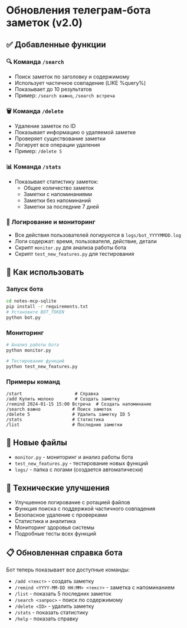 # Обновления телеграм-бота заметок (v2.0)

## ✅ Добавленные функции

### 🔍 Команда `/search`
- Поиск заметок по заголовку и содержимому
- Использует частичное совпадение (LIKE %query%)
- Показывает до 10 результатов
- Пример: `/search важно`, `/search встреча`

### 🗑️ Команда `/delete`
- Удаление заметок по ID
- Показывает информацию о удаляемой заметке
- Проверяет существование заметки
- Логирует все операции удаления
- Пример: `/delete 5`

### 📊 Команда `/stats`
- Показывает статистику заметок:
  - Общее количество заметок
  - Заметки с напоминаниями
  - Заметки без напоминаний
  - Заметки за последние 7 дней

### 📝 Логирование и мониторинг
- Все действия пользователей логируются в `logs/bot_YYYYMMDD.log`
- Логи содержат: время, пользователя, действие, детали
- Скрипт `monitor.py` для анализа работы бота
- Скрипт `test_new_features.py` для тестирования

## 🚀 Как использовать

### Запуск бота
```bash
cd notes-mcp-sqlite
pip install -r requirements.txt
# Установите BOT_TOKEN
python bot.py
```

### Мониторинг
```bash
# Анализ работы бота
python monitor.py

# Тестирование функций
python test_new_features.py
```

### Примеры команд
```
/start                    # Справка
/add Купить молоко        # Создать заметку
/remind 2024-01-15 15:00 Встреча  # Создать напоминание
/search важно            # Поиск заметок
/delete 5                # Удалить заметку ID 5
/stats                   # Статистика
/list                    # Последние заметки
```

## 📁 Новые файлы

- `monitor.py` - мониторинг и анализ работы бота
- `test_new_features.py` - тестирование новых функций
- `logs/` - папка с логами (создается автоматически)

## 🔧 Технические улучшения

- Улучшенное логирование с ротацией файлов
- Функция поиска с поддержкой частичного совпадения
- Безопасное удаление с проверками
- Статистика и аналитика
- Мониторинг здоровья системы
- Подробные тесты всех функций

## 📋 Обновленная справка бота

Бот теперь показывает все доступные команды:
- `/add <текст>` - создать заметку
- `/remind <YYYY-MM-DD HH:MM> <текст>` - заметка с напоминанием
- `/list` - показать 5 последних заметок
- `/search <запрос>` - поиск по содержимому
- `/delete <ID>` - удалить заметку
- `/stats` - показать статистику
- `/help` - показать справку
